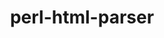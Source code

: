 ---
title: "perl-html-parser"
layout: cache
categories: [package, develop-2025-02-02]
meta: {"versions": ["3.72"], "compilers": ["gcc@=11.1.0", "gcc@=11.4.0"], "oss": ["ubuntu20.04", "ubuntu22.04"], "platforms": ["linux"], "targets": ["x86_64_v3"], "stacks": ["data-vis-sdk", "e4s", "hep", "root"], "num_specs": 2, "num_specs_by_stack": {"root": 2, "data-vis-sdk": 1, "hep": 1, "e4s": 1}}
spec_details: [{"hash": "cjawln2l3tf5qfkosh64rgpb3pecyfsu", "compiler": "gcc@=11.1.0", "versions": ["3.72"], "os": "ubuntu20.04", "platform": "linux", "target": "x86_64_v3", "variants": ["build_system=perl"], "stacks": ["root", "data-vis-sdk"], "size": "-", "tarball": "https://binaries.spack.io/develop-2025-02-02/build_cache/linux-ubuntu20.04-x86_64_v3/gcc-11.1.0/perl-html-parser-3.72/linux-ubuntu20.04-x86_64_v3-gcc-11.1.0-perl-html-parser-3.72-cjawln2l3tf5qfkosh64rgpb3pecyfsu.spack"}, {"hash": "sqlesqmlev3bqv4bryqjjpx5pwb55bno", "compiler": "gcc@=11.4.0", "versions": ["3.72"], "os": "ubuntu22.04", "platform": "linux", "target": "x86_64_v3", "variants": ["build_system=perl"], "stacks": ["root", "hep", "e4s"], "size": "-", "tarball": "https://binaries.spack.io/develop-2025-02-02/build_cache/linux-ubuntu22.04-x86_64_v3/gcc-11.4.0/perl-html-parser-3.72/linux-ubuntu22.04-x86_64_v3-gcc-11.4.0-perl-html-parser-3.72-sqlesqmlev3bqv4bryqjjpx5pwb55bno.spack"}]
---